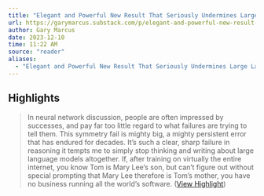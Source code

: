 ```yaml
---
title: "Elegant and Powerful New Result That Seriously Undermines Large Language Models"
url: https://garymarcus.substack.com/p/elegant-and-powerful-new-result-that
author: Gary Marcus
date: 2023-12-10
time: 11:22 AM
source: "reader"
aliases:
  - "Elegant and Powerful New Result That Seriously Undermines Large Language Models"
---
```

## Highlights
> In neural network discussion, people are often impressed by successes, and pay far too little regard to what failures are trying to tell them. This symmetry fail is mighty big, a mighty persistent error that has endured for decades. It’s such a clear, sharp failure in reasoning it tempts me to simply stop thinking and writing about large language models altogether. If, after training on virtually the entire internet, you know Tom is Mary Lee‘s son, but can’t figure out without special prompting that Mary Lee therefore is Tom’s mother, you have no business running all the world’s software. ([View Highlight](https://read.readwise.io/read/01hb10hdrv6df2gkg27n76tbrh))


